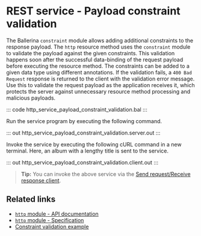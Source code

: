 # REST service - Payload constraint validation

The Ballerina `constraint` module allows adding additional constraints to the response payload. The `http` resource method uses the `constraint` module to validate the payload against the given constraints. This validation happens soon after the successful data-binding of the request payload before executing the resource method. The constraints can be added to a given data type using different annotations. If the validation fails, a `400 Bad Request` response is returned to the client with the validation error message. Use this to validate the request payload as the application receives it, which protects the server against unnecessary resource method processing and malicious payloads.

::: code http_service_payload_constraint_validation.bal :::

Run the service program by executing the following command.

::: out http_service_payload_constraint_validation.server.out :::

Invoke the service by executing the following cURL command in a new terminal. Here, an album with a lengthy title is sent to the service.

::: out http_service_payload_constraint_validation.client.out :::

>**Tip:** You can invoke the above service via the [Send request/Receive response client](/learn/by-example/http-client-send-request-receive-response/).

## Related links
- [`http` module - API documentation](https://lib.ballerina.io/ballerina/http/latest/)
- [`http` module - Specification](/spec/http/)
- [Constraint validation example](/learn/by-example/constraint-validations/)
